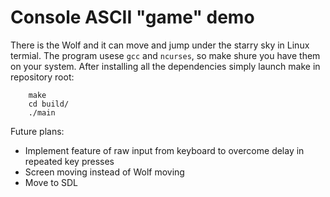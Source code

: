 <h1>Console ASCII "game" demo</h1>

There is the Wolf and it can move and jump under the starry sky in Linux termial.
The program usese `gcc` and `ncurses`, so make shure you have them on your system.
After installing all the dependencies simply launch make in repository root:

        make
        cd build/
        ./main

Future plans:
- Implement feature of raw input from keyboard to overcome delay in repeated key presses
- Screen moving instead of Wolf moving
- Move to SDL
